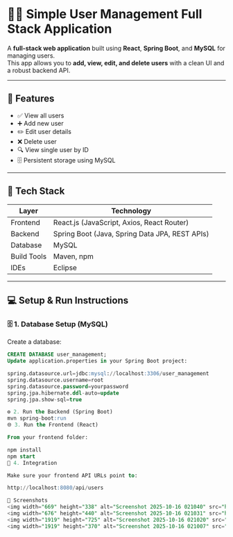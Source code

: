# 🧑‍💼 Simple User Management Full Stack Application

A **full-stack web application** built using **React**, **Spring Boot**, and **MySQL** for managing users.  
This app allows you to **add, view, edit, and delete users** with a clean UI and a robust backend API.

---

## 🚀 Features

- ✅ View all users  
- ➕ Add new user  
- ✏️ Edit user details  
- ❌ Delete user  
- 🔍 View single user by ID  
- 🗄️ Persistent storage using MySQL  

---

## 🧱 Tech Stack

| Layer | Technology |
|-------|-------------|
| Frontend | React.js (JavaScript, Axios, React Router) |
| Backend | Spring Boot (Java, Spring Data JPA, REST APIs) |
| Database | MySQL |
| Build Tools | Maven, npm |
| IDEs | Eclipse |

---

## 💻 Setup & Run Instructions

### 🗄️ 1. Database Setup (MySQL)
Create a database:
```sql
CREATE DATABASE user_management;
Update application.properties in your Spring Boot project:

spring.datasource.url=jdbc:mysql://localhost:3306/user_management
spring.datasource.username=root
spring.datasource.password=yourpassword
spring.jpa.hibernate.ddl-auto=update
spring.jpa.show-sql=true

⚙️ 2. Run the Backend (Spring Boot)
mvn spring-boot:run
🌐 3. Run the Frontend (React)

From your frontend folder:

npm install
npm start
🔗 4. Integration

Make sure your frontend API URLs point to:

http://localhost:8080/api/users

📸 Screenshots
<img width="669" height="338" alt="Screenshot 2025-10-16 021040" src="https://github.com/user-attachments/assets/e6722155-6a05-4e45-99d0-6bbedce510c6" />
<img width="676" height="440" alt="Screenshot 2025-10-16 021031" src="https://github.com/user-attachments/assets/72f2ce1e-30e0-48bd-939f-d6963b79f90e" />
<img width="1919" height="725" alt="Screenshot 2025-10-16 021020" src="https://github.com/user-attachments/assets/43a5a42a-edb5-4b14-979c-b2564695dfad" />
<img width="1919" height="370" alt="Screenshot 2025-10-16 021007" src="https://github.com/user-attachments/assets/af2bc8fc-b18a-4020-9fe2-1533c822549c" />
